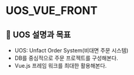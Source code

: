 # UOS_VUE_FRONT

## 🔦 UOS 설명과 목표  
- UOS: Unfact Order System(비대면 주문 시스템)   
- DB를 중심적으로 주문 프로젝트를 구성해본다.
- Vue.js 프레임 워크를 최대한 활용해본다.